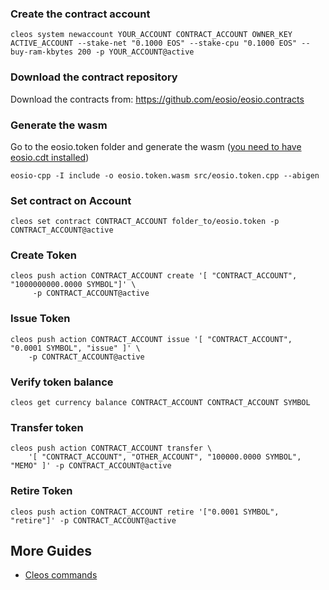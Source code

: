 ### Create the contract account

    cleos system newaccount YOUR_ACCOUNT CONTRACT_ACCOUNT OWNER_KEY ACTIVE_ACCOUNT --stake-net "0.1000 EOS" --stake-cpu "0.1000 EOS" --buy-ram-kbytes 200 -p YOUR_ACCOUNT@active

### Download the contract repository

Download the contracts from: https://github.com/eosio/eosio.contracts 

### Generate the wasm

Go to the eosio.token folder and generate the wasm ([you need to have eosio.cdt installed](https://developers.eos.io/eosio-home/docs/installing-the-contract-development-toolkit))

    eosio-cpp -I include -o eosio.token.wasm src/eosio.token.cpp --abigen

### Set contract on Account

    cleos set contract CONTRACT_ACCOUNT folder_to/eosio.token -p CONTRACT_ACCOUNT@active

### Create Token

    cleos push action CONTRACT_ACCOUNT create '[ "CONTRACT_ACCOUNT", "1000000000.0000 SYMBOL"]' \
         -p CONTRACT_ACCOUNT@active

### Issue Token

    cleos push action CONTRACT_ACCOUNT issue '[ "CONTRACT_ACCOUNT", "0.0001 SYMBOL", "issue" ]' \
        -p CONTRACT_ACCOUNT@active

### Verify token balance

    cleos get currency balance CONTRACT_ACCOUNT CONTRACT_ACCOUNT SYMBOL

### Transfer token

    cleos push action CONTRACT_ACCOUNT transfer \
        '[ "CONTRACT_ACCOUNT", "OTHER_ACCOUNT", "100000.0000 SYMBOL", "MEMO" ]' -p CONTRACT_ACCOUNT@active

### Retire Token

    cleos push action CONTRACT_ACCOUNT retire '["0.0001 SYMBOL", "retire"]' -p CONTRACT_ACCOUNT@active


## More Guides

* [Cleos commands](/cleos)
